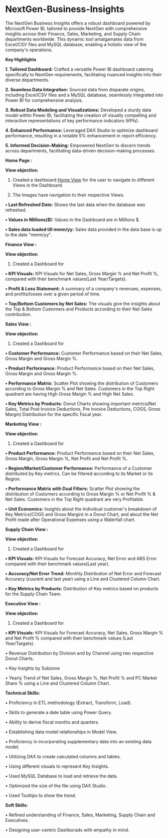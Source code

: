 # NextGen-Business-Insights

The NextGen Business Insights offers a robust dashboard powered by Microsoft Power BI, tailored to provide NextGen with comprehensive insights across their Finance, Sales, Marketing, and Supply Chain departments worldwide. This dynamic tool amalgamates data from Excel/CSV files and MySQL database, enabling a holistic view of the company's operations.

**Key Highlights**

**1. Tailored Dashboard:** Crafted a versatile Power BI dashboard catering specifically to NextGen requirements, facilitating nuanced insights into their diverse departments.

**2. Seamless Data Integration:** Sourced data from disparate origins, including Excel/CSV files and a MySQL database, seamlessly integrated into Power BI for comprehensive analysis.

**3. Robust Data Modeling and Visualizations:** Developed a sturdy data model within Power BI, facilitating the creation of visually compelling and interactive representations of key performance indicators (KPIs).

**4. Enhanced Performance:** Leveraged DAX Studio to optimize dashboard performance, resulting in a notable 5% enhancement in report efficiency.

**5. Informed Decision-Making:** Empowered NextGen to discern trends across departments, facilitating data-driven decision-making processes.

**Home Page :**

**View objective:**

1. Created a dashboard [Home View](https://github.com/Swathimrs/NextGen-Business-Insights/blob/main/Home%20Page.png) for the user to navigate to different Views in the Dashboard.
   
2. The Images have navigation to their respective Views.
   
**•	Last Refreshed Date:** Shows the last data when the database was refreshed.

**•	Values in Millions($):** Values in the Dashboard are in Millions $.

**•	Sales data loaded till mmm/yy:** Sales data provided in the data base is up to the date "mmm/yy".

**Finance View :**

**View objective:**

1. Created a Dashboard for
   
**•	KPI Visuals:** KPI Visuals for Net Sales, Gross Margin % and Net Profit %, compared with their benchmark values(Last Year/Targets).

**•	Profit & Loss Statement:** A summary of a company's revenues, expenses, and profits/losses over a given period of time.

**•	Top/Bottom Customers by Net Sales:** The visuals give the insights about the Top & Bottom Customers and Products according to their Net Sales contribution.

**Sales View :**

**View objective:**

1. Created a Dashboard for

**• Customer Performance:** Customer Performance based on their Net Sales, Gross Margin and Gross Margin %.

**•	Product Performance:** Product Performance based on their Net Sales, Gross Margin and Gross Margin %.

**•	Performance Matrix:** Scatter Plot showing the distribution of Customers according to Gross Margin % and Net Sales. Customers in the Top Right quadrant are having High Gross Margin % and High Net Sales.

**•	Key Metrics by Products:** Donut Charts showing important metrics(Net Sales, Total Post Invoice Deductions, Pre Invoice Deductions, COGS, Gross Margin) Distribution for the specific fiscal year.

**Marketing View :**

**View objective:**

1. Created a Dashboard for
   
**•	Product Performance:** Product Performance based on their Net Sales, Gross Margin, Gross Margin %, Net Profit and Net Profit %.

**•	Region/Market/Customer Performance:** Performance of a Customer distributed by Key metrics. Can be filtered according to its Market or its Region.

**•	Performance Matrix with Dual Filters:** Scatter Plot showing the distribution of Customers according to Gross Margin % or Net Profit % & Net Sales. Customers in the Top Right quadrant are very Profitable.

**•	Unit Economics:** Insights about the Individual customer's breakdown of Key Metrics(COGS and Gross Margin) in a Donut Chart, and about the Net Profit made after Operational Expenses using a Waterfall chart.

**Supply Chain View :**

**View objective:**

1. Created a Dashboard for
   
**•	KPI Visuals:** KPI Visuals for Forecast Accuracy, Net Error and ABS Error compared with their benchmark values(Last year).

**•	Accuracy/Net Error Trend:** Monthly Distribution of Net Error and Forecast Accuracy (cuurent and last year) using a Line and Clustered Column Chart.

**•	Key Metrics by Products:** Distribution of Key metrics based on products for the Supply Chain Team.

**Executive View :**

**View objective:**

1. Created a Dashboard for
   
**•	KPI Visuals:** KPI Visuals for Forecast Accuracy, Net Sales, Gross Margin % and Net Profit % compared with their benchmark values (Last Year/Targets).

•	Revenue Distribution by Division and by Channel using two respective Donut Charts.

•	Key Insights by Subzone

•	Yearly Trend of Net Sales, Gross Margin %, Net Profit % and PC Market Share % using a Line and Clustered Column Chart.

**Technical Skills:**

•	  Proficiency in ETL methodology (Extract, Transform, Load).

•	  Skills to generate a date table using Power Query.

•	  Ability to derive fiscal months and quarters.

•	  Establishing data model relationships in Model View.

•	  Proficiency in incorporating supplementary data into an existing data model.

•	  Utilizing DAX to create calculated columns and tables.

•	  Using different visuals to represent Key Insights.

•	  Used MySQL Database to load and retrieve the data.

•	  Optimized the size of the file using DAX Studio.

•	  Used Tooltips to show the trend.

**Soft Skills:**

•	  Refined understanding of Finance, Sales, Marketing, Supply Chain and Executives.

•	  Designing user-centric Dashborads with empathy in mind.
